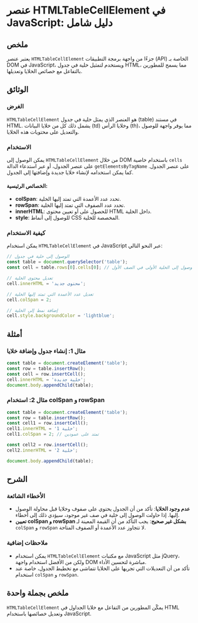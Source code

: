 <!--
Meta Description: # عنصر HTMLTableCellElement في JavaScript: دليل شامل ## ملخص يعتبر عنصر `HTMLTableCellElement` جزءًا من واجهة برمجة التطبيقات (API) الخاصة بـ DOM في J...
Meta Keywords: table, const, javascript, إلى, htmltablecellelement
-->

# عنصر HTMLTableCellElement في JavaScript: دليل شامل

## ملخص
يعتبر عنصر `HTMLTableCellElement` جزءًا من واجهة برمجة التطبيقات (API) الخاصة بـ DOM في JavaScript، ويستخدم لتمثيل خلية في جدول HTML، مما يسمح للمطورين بالتفاعل مع خصائص الخلايا وتعديلها.

## الوثائق
### الغرض
`HTMLTableCellElement` هو العنصر الذي يمثل خلية في جدول (table) في مستند HTML. يشمل ذلك كل من خلايا البيانات (td) وخلايا الرأس (th)، مما يوفر واجهة للوصول والتعديل على محتويات هذه الخلايا.

### الاستخدام
يمكن الوصول إلى `HTMLTableCellElement` من خلال DOM باستخدام خاصية `cells` على عنصر الجدول، أو عبر استدعاء الدالة `getElementsByTagName` على عنصر الجدول. كما يمكن استخدامه لإنشاء خلايا جديدة وإضافتها إلى الجدول.

#### الخصائص الرئيسية:
- **colSpan**: تحدد عدد الأعمدة التي تمتد إليها الخلية.
- **rowSpan**: تحدد عدد الصفوف التي تمتد إليها الخلية.
- **innerHTML**: للحصول على أو تعيين محتوى HTML داخل الخلية.
- **style**: للوصول إلى أنماط CSS المخصصة للخلية.

### كيفية الاستخدام
يمكن استخدام `HTMLTableCellElement` في JavaScript عبر النحو التالي:

```javascript
// الوصول إلى خلية في جدول
const table = document.querySelector('table');
const cell = table.rows[0].cells[0]; // الوصول إلى الخلية الأولى في الصف الأول

// تعديل محتوى الخلية
cell.innerHTML = 'محتوى جديد';

// تعديل عدد الأعمدة التي تمتد إليها الخلية
cell.colSpan = 2;

// إضافة نمط إلى الخلية
cell.style.backgroundColor = 'lightblue';
```

## أمثلة
### مثال 1: إنشاء جدول وإضافة خلايا
```javascript
const table = document.createElement('table');
const row = table.insertRow();
const cell = row.insertCell();
cell.innerHTML = 'خلية جديدة';
document.body.appendChild(table);
```

### مثال 2: استخدام colSpan و rowSpan
```javascript
const table = document.createElement('table');
const row = table.insertRow();
const cell1 = row.insertCell();
cell1.innerHTML = 'خلية 1';
cell1.colSpan = 2; // تمتد على عمودين

const cell2 = row.insertCell();
cell2.innerHTML = 'خلية 2';

document.body.appendChild(table);
```

## الشرح
### الأخطاء الشائعة
- **عدم وجود الخلايا**: تأكد من أن الجدول يحتوي على صفوف وخلايا قبل محاولة الوصول إليها. إذا حاولت الوصول إلى خلية في صف غير موجود، سيؤدي ذلك إلى أخطاء.
- **تعيين colSpan و rowSpan بشكل غير صحيح**: يجب التأكد من أن القيمة المعينة لـ `colSpan` و `rowSpan` لا تتجاوز عدد الأعمدة أو الصفوف المتاحة.

### ملاحظات إضافية
- يمكن استخدام `HTMLTableCellElement` مع مكتبات JavaScript مثل jQuery، ولكن من الأفضل استخدام واجهة DOM مباشرة لتحسين الأداء.
- تأكد من أن التعديلات التي تجريها على الخلايا تتماشى مع تخطيط الجدول، خاصة عند استخدام `colSpan` و `rowSpan`.

## ملخص بجملة واحدة
`HTMLTableCellElement` يمكّن المطورين من التفاعل مع خلايا الجداول في HTML وتعديل خصائصها باستخدام JavaScript.